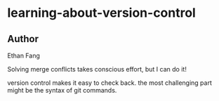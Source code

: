 # learning-about-version-control
## Author
Ethan Fang

Solving merge conflicts takes conscious effort, but I can do it!

version control makes it easy to check back. the most challenging part might be the syntax of git commands.